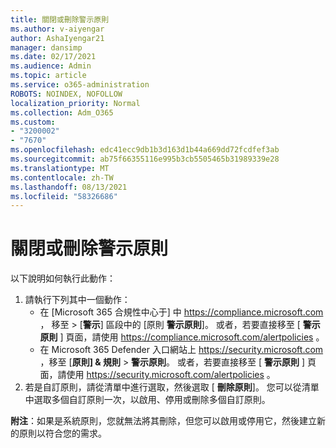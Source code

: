 ```yaml
---
title: 關閉或刪除警示原則
ms.author: v-aiyengar
author: AshaIyengar21
manager: dansimp
ms.date: 02/17/2021
ms.audience: Admin
ms.topic: article
ms.service: o365-administration
ROBOTS: NOINDEX, NOFOLLOW
localization_priority: Normal
ms.collection: Adm_O365
ms.custom:
- "3200002"
- "7670"
ms.openlocfilehash: edc41ecc9db1b3d163d1b44a669dd72fcdfef3ab
ms.sourcegitcommit: ab75f66355116e995b3cb5505465b31989339e28
ms.translationtype: MT
ms.contentlocale: zh-TW
ms.lasthandoff: 08/13/2021
ms.locfileid: "58326686"
---
```

# <a name="turn-off-or-delete-alert-policies"></a>關閉或刪除警示原則

以下說明如何執行此動作：

1. 請執行下列其中一個動作：
   - 在 [Microsoft 365 合規性中心于] 中 <https://compliance.microsoft.com> ， 移至 \> [**警示**] 區段中的 [原則 **警示原則**]。 或者，若要直接移至 [ **警示原則** ] 頁面，請使用 <https://compliance.microsoft.com/alertpolicies> 。
   - 在 Microsoft 365 Defender 入口網站上 <https://security.microsoft.com> ，移至 [**原則] & 規則** \> **警示原則**。 或者，若要直接移至 [ **警示原則** ] 頁面，請使用 <https://security.microsoft.com/alertpolicies> 。
2. 若是自訂原則，請從清單中進行選取，然後選取 [ **刪除原則**]。 您可以從清單中選取多個自訂原則一次，以啟用、停用或刪除多個自訂原則。

**附注**：如果是系統原則，您就無法將其刪除，但您可以啟用或停用它，然後建立新的原則以符合您的需求。
